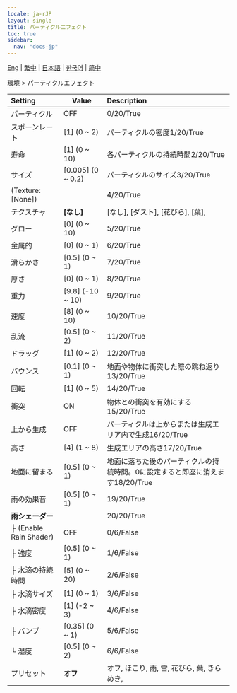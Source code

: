 ```yaml
---
locale: ja-rJP
layout: single
title: パーティクルエフェクト
toc: true
sidebar:
  nav: "docs-jp"
---
```

[Eng](/dancexr/menu/2025.4/scene/particles) | [繁中](/tw/dancexr/menu/2025.4/scene/particles) | [日本語](/jp/dancexr/menu/2025.4/scene/particles) | [한국어](/kr/dancexr/menu/2025.4/scene/particles) | [简中](/zh/dancexr/menu/2025.4/scene/particles)

[環境](../menu#環境) > パーティクルエフェクト



| Setting | Value | Description |
| :--- | --- | :--- |
| パーティクル | OFF | 0/20/True
| スポーンレート | [1] (0 ~ 2) | パーティクルの密度1/20/True
| 寿命 | [1] (0 ~ 10) | 各パーティクルの持続時間2/20/True
| サイズ | [0.005] (0 ~ 0.2) | パーティクルのサイズ3/20/True
| (Texture: [None]) || 4/20/True
| テクスチャ | **[なし]** | [なし], [ダスト], [花びら], [葉],  |
| グロー | [0] (0 ~ 10) | 5/20/True
| 金属的 | [0] (0 ~ 1) | 6/20/True
| 滑らかさ | [0.5] (0 ~ 1) | 7/20/True
| 厚さ | [0] (0 ~ 1) | 8/20/True
| 重力 | [9.8] (-10 ~ 10) | 9/20/True
| 速度 | [8] (0 ~ 10) | 10/20/True
| 乱流 | [0.5] (0 ~ 2) | 11/20/True
| ドラッグ | [1] (0 ~ 2) | 12/20/True
| バウンス | [0.1] (0 ~ 1) | 地面や物体に衝突した際の跳ね返り13/20/True
| 回転 | [1] (0 ~ 5) | 14/20/True
| 衝突 | ON | 物体との衝突を有効にする15/20/True
| 上から生成 | OFF | パーティクルは上からまたは生成エリア内で生成16/20/True
| 高さ | [4] (1 ~ 8) | 生成エリアの高さ17/20/True
| 地面に留まる | [0.5] (0 ~ 1) | 地面に落ちた後のパーティクルの持続時間。0に設定すると即座に消えます18/20/True
| 雨の効果音 | [0.5] (0 ~ 1) | 19/20/True
| **雨シェーダー** | | 20/20/True
| ├ (Enable Rain Shader) | OFF | 0/6/False
| ├ 強度 | [0.5] (0 ~ 1) | 1/6/False
| ├ 水滴の持続時間 | [5] (0 ~ 20) | 2/6/False
| ├ 水滴サイズ | [1] (0 ~ 1) | 3/6/False
| ├ 水滴密度 | [1] (-2 ~ 3) | 4/6/False
| ├ バンプ | [0.35] (0 ~ 1) | 5/6/False
| └ 湿度 | [0.5] (0 ~ 2) | 6/6/False
| プリセット | **オフ** | オフ, ほこり, 雨, 雪, 花びら, 葉, きらめき,  |

